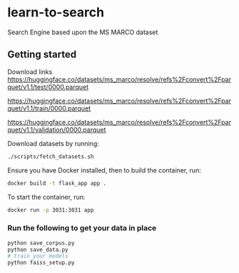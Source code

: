 # learn-to-search

Search Engine based upon the MS MARCO dataset

## Getting started

Download links
https://huggingface.co/datasets/ms_marco/resolve/refs%2Fconvert%2Fparquet/v1.1/test/0000.parquet

https://huggingface.co/datasets/ms_marco/resolve/refs%2Fconvert%2Fparquet/v1.1/train/0000.parquet

https://huggingface.co/datasets/ms_marco/resolve/refs%2Fconvert%2Fparquet/v1.1/validation/0000.parquet




Download datasets by running:
```sh
./scripts/fetch_datasets.sh
```


Ensure you have Docker installed, then to build the container, run:

```bash
docker build -t flask_app app .
```

To start the container, run:

```bash
docker run -p 3031:3031 app
```


### Run the following to get your data in place

```sh
python save_corpus.py
python save_data.py
# train your models
python faiss_setup.py
```
